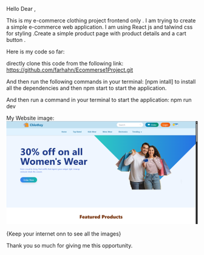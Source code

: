 Hello Dear ,

This is my e-commerce clothing project frontend only . I am trying to create a simple e-commerce web  application.
I am using React js and talwind css for styling .Create a simple product page with product details and a cart button .

Here is my code so far:



directly clone this code from the following link: https://github.com/farhahn/Ecommerse1Project.git

And then run the following commands in your terminal: [npm intall] to install all the dependencies and then npm start to start the application.

And then run a command in your terminal to start the application: npm run dev

My Website image:
![alt text](image.png)

{Keep your internet onn to see all the images}



Thank you so much for giving me this opportunity.